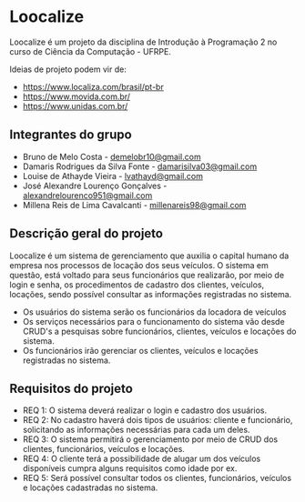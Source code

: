 # Loocalize
Loocalize é um projeto da disciplina de Introdução à Programação 2 no curso de Ciência da Computação - UFRPE.

Ideias de projeto podem vir de:
- https://www.localiza.com/brasil/pt-br
- https://www.movida.com.br/
- https://www.unidas.com.br/

## Integrantes do grupo
- Bruno de Melo Costa - demelobr10@gmail.com
- Damaris Rodrigues da Silva Fonte - damarisilva03@gmail.com
- Louise de Athayde Vieira - lvathayd@gmail.com
- José Alexandre Lourenço Gonçalves - alexandrelourenco951@gmail.com
- Millena Reis de Lima Cavalcanti - millenareis98@gmail.com

## Descrição geral do projeto
Loocalize é um sistema de gerenciamento que auxilia o capital humano da empresa nos processos de locação dos seus veículos. O sistema em questão, está voltado para seus funcionários que realizarão, por meio de login e senha, os procedimentos de cadastro dos clientes, veículos, locações, sendo possível consultar as informações registradas no sistema.

- Os usuários do sistema serão os funcionários da locadora de veículos
- Os serviços necessários para o funcionamento do sistema vão desde CRUD's a pesquisas sobre funcionários, clientes, veículos e locações do sistema.
- Os funcionários irão gerenciar os clientes, veículos e locações registradas no sistema.

## Requisitos do projeto
- REQ 1: O sistema deverá realizar o login e cadastro dos usuários.
- REQ 2: No cadastro haverá dois tipos de usuários: cliente e funcionário, solicitando as informações necessárias para cada um deles.
- REQ 3: O sistema permitirá o gerenciamento por meio de CRUD dos clientes, funcionários, veículos e locações.
- REQ 4: O cliente terá a possibilidade de alugar um dos veículos disponíveis cumpra alguns requisitos como idade por ex.
- REQ 5: Será possível consultar todos os clientes, funcionários, veículos e locações cadastradas no sistema.

